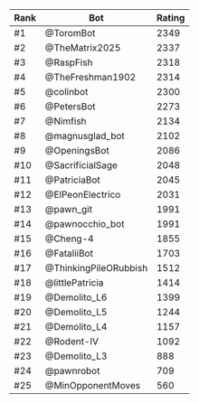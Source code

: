Rank|Bot|Rating
---|---|---
#1|@ToromBot|2349
#2|@TheMatrix2025|2337
#3|@RaspFish|2318
#4|@TheFreshman1902|2314
#5|@colinbot|2300
#6|@PetersBot|2273
#7|@Nimfish|2134
#8|@magnusglad_bot|2102
#9|@OpeningsBot|2086
#10|@SacrificialSage|2048
#11|@PatriciaBot|2045
#12|@ElPeonElectrico|2031
#13|@pawn_git|1991
#14|@pawnocchio_bot|1991
#15|@Cheng-4|1855
#16|@FataliiBot|1703
#17|@ThinkingPileORubbish|1512
#18|@littlePatricia|1414
#19|@Demolito_L6|1399
#20|@Demolito_L5|1244
#21|@Demolito_L4|1157
#22|@Rodent-IV|1092
#23|@Demolito_L3|888
#24|@pawnrobot|709
#25|@MinOpponentMoves|560
